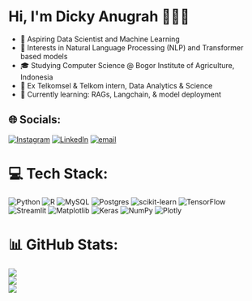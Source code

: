 # Hi, I'm Dicky Anugrah 🧚🏻‍♂️
- 🔮 Aspiring Data Scientist and Machine Learning<br>
- 💬 Interests in Natural Language Processing (NLP) and Transformer based models<br>
- 🎓 Studying Computer Science @ Bogor Institute of Agriculture, Indonesia<br>
- 🗼 Ex Telkomsel & Telkom intern, Data Analytics & Science<br>
- 🌱 Currently learning: RAGs, Langchain, & model deployment


## 🌐 Socials:
[![Instagram](https://img.shields.io/badge/Instagram-%23E4405F.svg?logo=Instagram&logoColor=white)](https://instagram.com/ddickyan) [![LinkedIn](https://img.shields.io/badge/LinkedIn-%230077B5.svg?logo=linkedin&logoColor=white)]([https://linkedin.com/in/dickyy/](https://www.linkedin.com/in/dickyy/)) [![email](https://img.shields.io/badge/Email-D14836?logo=gmail&logoColor=white)](mailto:ddickya448@gmail.com) 

# 💻 Tech Stack:
![Python](https://img.shields.io/badge/python-3670A0?style=for-the-badge&logo=python&logoColor=ffdd54) ![R](https://img.shields.io/badge/r-%23276DC3.svg?style=for-the-badge&logo=r&logoColor=white) ![MySQL](https://img.shields.io/badge/mysql-4479A1.svg?style=for-the-badge&logo=mysql&logoColor=white) ![Postgres](https://img.shields.io/badge/postgres-%23316192.svg?style=for-the-badge&logo=postgresql&logoColor=white) ![scikit-learn](https://img.shields.io/badge/scikit--learn-%23F7931E.svg?style=for-the-badge&logo=scikit-learn&logoColor=white) ![TensorFlow](https://img.shields.io/badge/TensorFlow-%23FF6F00.svg?style=for-the-badge&logo=TensorFlow&logoColor=white) ![Streamlit](https://img.shields.io/badge/Streamlit-%23FE4B4B.svg?style=for-the-badge&logo=streamlit&logoColor=white) ![Matplotlib](https://img.shields.io/badge/Matplotlib-%23ffffff.svg?style=for-the-badge&logo=Matplotlib&logoColor=black) ![Keras](https://img.shields.io/badge/Keras-%23D00000.svg?style=for-the-badge&logo=Keras&logoColor=white) ![NumPy](https://img.shields.io/badge/numpy-%23013243.svg?style=for-the-badge&logo=numpy&logoColor=white) ![Plotly](https://img.shields.io/badge/Plotly-%233F4F75.svg?style=for-the-badge&logo=plotly&logoColor=white)
# 📊 GitHub Stats:
![](https://github-readme-stats.vercel.app/api?username=Dickyannn&theme=dark&hide_border=false&include_all_commits=false&count_private=false)<br/>
![](https://nirzak-streak-stats.vercel.app/?user=Dickyannn&theme=dark&hide_border=false)<br/>
![](https://github-readme-stats.vercel.app/api/top-langs/?username=Dickyannn&theme=dark&hide_border=false&include_all_commits=false&count_private=false&layout=compact)

<!-- Proudly created with GPRM ( https://gprm.itsvg.in ) -->
